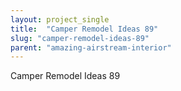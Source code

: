 ```yaml
---
layout: project_single
title:  "Camper Remodel Ideas 89"
slug: "camper-remodel-ideas-89"
parent: "amazing-airstream-interior"
---
```

Camper Remodel Ideas 89